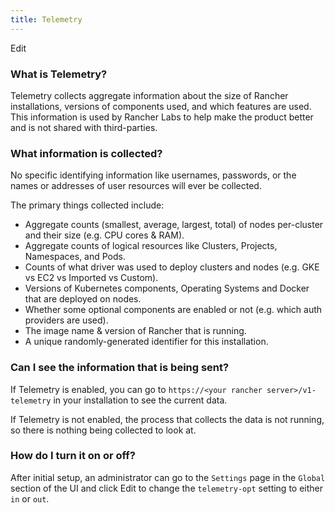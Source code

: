 ```yaml
---
title: Telemetry
---
```


<head>
  <link rel="canonical" href="https://ranchermanager.docs.rancher.com/faq/telemetry"/>
</head>

Edit

### What is Telemetry?

Telemetry collects aggregate information about the size of Rancher installations, versions of components used, and which features are used.  This information is used by Rancher Labs to help make the product better and is not shared with third-parties.

### What information is collected?

No specific identifying information like usernames, passwords, or the names or addresses of user resources will ever be collected.

The primary things collected include:

  - Aggregate counts (smallest, average, largest, total) of nodes per-cluster and their size (e.g. CPU cores & RAM).
  - Aggregate counts of logical resources like Clusters, Projects, Namespaces, and Pods.
  - Counts of what driver was used to deploy clusters and nodes (e.g. GKE vs EC2 vs Imported vs Custom).
  - Versions of Kubernetes components, Operating Systems and Docker that are deployed on nodes.
  - Whether some optional components are enabled or not (e.g. which auth providers are used).
  - The image name & version of Rancher that is running.
  - A unique randomly-generated identifier for this installation.

### Can I see the information that is being sent?

If Telemetry is enabled, you can go to `https://<your rancher server>/v1-telemetry` in your installation to see the current data.

If Telemetry is not enabled, the process that collects the data is not running, so there is nothing being collected to look at.

### How do I turn it on or off?

After initial setup, an administrator can go to the `Settings` page in the `Global` section of the UI and click Edit to change the `telemetry-opt` setting to either `in` or `out`.
